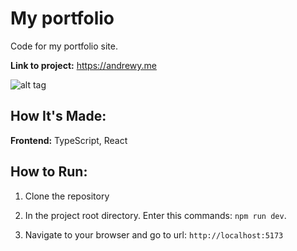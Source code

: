 # My portfolio

Code for my portfolio site.

**Link to project:** https://andrewy.me

![alt tag](https://github.com/Andrewyithub/portfolio-v4/assets/17731837/06b31f21-2694-4b69-9a3b-80e978b055ae)

## How It's Made:

**Frontend:** TypeScript, React

## How to Run:

1. Clone the repository

2. In the project root directory. Enter this commands:
   `npm run dev`.

3. Navigate to your browser and go to url: `http://localhost:5173`
